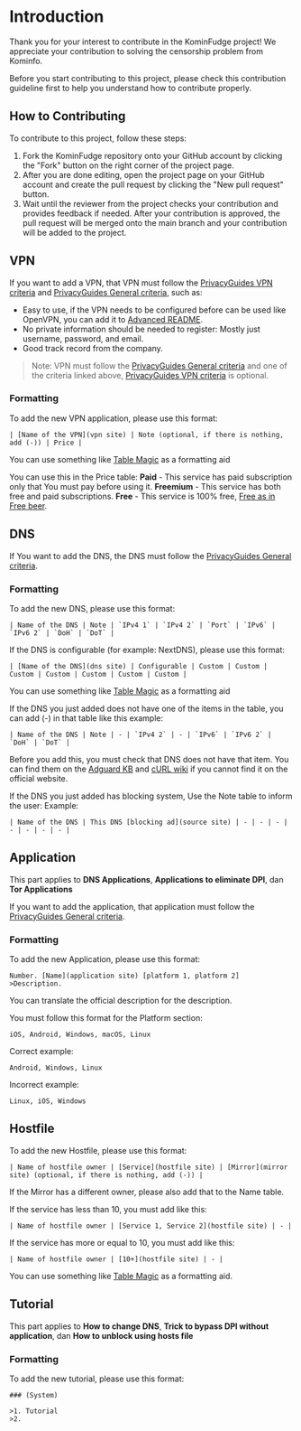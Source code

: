 # Introduction

Thank you for your interest to contribute in the KominFudge project! We appreciate your contribution to solving the censorship problem from Kominfo.

Before you start contributing to this project, please check this contribution guideline first to help you understand how to contribute properly.
 
## How to Contributing

To contribute to this project, follow these steps:

1. Fork the KominFudge repository onto your GitHub account by clicking the "Fork" button on the right corner of the project page. 
2. After you are done editing, open the project page on your GitHub account and create the pull request by clicking the "New pull request" button.
3. Wait until the reviewer from the project checks your contribution and provides feedback if needed. After your contribution is approved, the pull request will be merged onto the main branch and your contribution will be added to the project.

## VPN
If you want to add a VPN, that VPN must follow the [PrivacyGuides VPN criteria](https://www.privacyguides.org/en/vpn/#criteria) and [PrivacyGuides General criteria](https://www.privacyguides.org/en/about/criteria), such as:

- Easy to use, if the VPN needs to be configured before can be used like OpenVPN, you can add it to [Advanced README](Advanced-README.md).
- No private information should be needed to register: Mostly just username, password, and email.
- Good track record from the company.

>Note: VPN must follow the [PrivacyGuides General criteria](https://www.privacyguides.org/en/about/criteria) and one of the criteria linked above, [PrivacyGuides VPN criteria](https://www.privacyguides.org/en/vpn/#criteria) is optional.

### Formatting
To add the new VPN application, please use this format:

```
| [Name of the VPN](vpn site) | Note (optional, if there is nothing, add (-)) | Price |
```

You can use something like [Table Magic](https://stevecat.net/table-magic/) as a formatting aid

You can use this in the Price table: 
**Paid** - This service has paid subscription only that You must pay before using it.
**Freemium** - This service has both free and paid subscriptions.
**Free** - This service is 100% free, [Free as in Free beer](https://www.urbandictionary.com/define.php?term=Free+as+in+Beer).

## DNS
If You want to add the DNS, the DNS must follow the [PrivacyGuides General criteria](https://www.privacyguides.org/en/about/criteria).

### Formatting
To add the new DNS, please use this format:
```
| Name of the DNS | Note | `IPv4 1` | `IPv4 2` | `Port` | `IPv6` | `IPv6 2` | `DoH` | `DoT` |
```
If the DNS is configurable (for example: NextDNS), please use this format:
```
| [Name of the DNS](dns site) | Configurable | Custom | Custom | Custom | Custom | Custom | Custom | Custom |
```
You can use something like [Table Magic](https://stevecat.net/table-magic/) as a formatting aid

If the DNS you just added does not have one of the items in the table, you can add (-) in that table like this example:
```
| Name of the DNS | Note | - | `IPv4 2` | - | `IPv6` | `IPv6 2` | `DoH` | `DoT` |
```
Before you add this, you must check that DNS does not have that item. You can find them on the [Adguard KB](https://adguard-dns.io/kb/general/dns-providers) and [cURL wiki](https://github.com/curl/curl/wiki/DNS-over-HTTPS) if you cannot find it on the official website.

If the DNS you just added has blocking system, Use the Note table to inform the user:
Example:
```
| Name of the DNS | This DNS [blocking ad](source site) | - | - | - | - | - | - | - |
```
 
## Application
This part applies to **DNS Applications**, **Applications to eliminate DPI**, dan **Tor Applications**

If you want to add the application, that application must follow the [PrivacyGuides General criteria](https://www.privacyguides.org/en/about/criteria).

### Formatting
To add the new Application, please use this format:
```
Number. [Name](application site) [platform 1, platform 2]
>Description.
```
You can translate the official description for the description.

You must follow this format for the Platform section:
```
iOS, Android, Windows, macOS, Linux
```
Correct example:
```
Android, Windows, Linux
```
Incorrect example:
```
Linux, iOS, Windows
```

## Hostfile
To add the new Hostfile, please use this format:
```
| Name of hostfile owner | [Service](hostfile site) | [Mirror](mirror site) (optional, if there is nothing, add (-)) |
```
If the Mirror has a different owner, please also add that to the Name table.

If the service has less than 10, you must add like this:
```
| Name of hostfile owner | [Service 1, Service 2](hostfile site) | - |
```

If the service has more or equal to 10, you must add like this:
```
| Name of hostfile owner | [10+](hostfile site) | - |
```
You can use something like [Table Magic](https://stevecat.net/table-magic/) as a formatting aid.

## Tutorial
This part applies to **How to change DNS**, **Trick to bypass DPI without application**, dan **How to unblock using hosts file**

### Formatting
To add the new tutorial, please use this format:
```
### (System)

>1. Tutorial
>2. 
```
